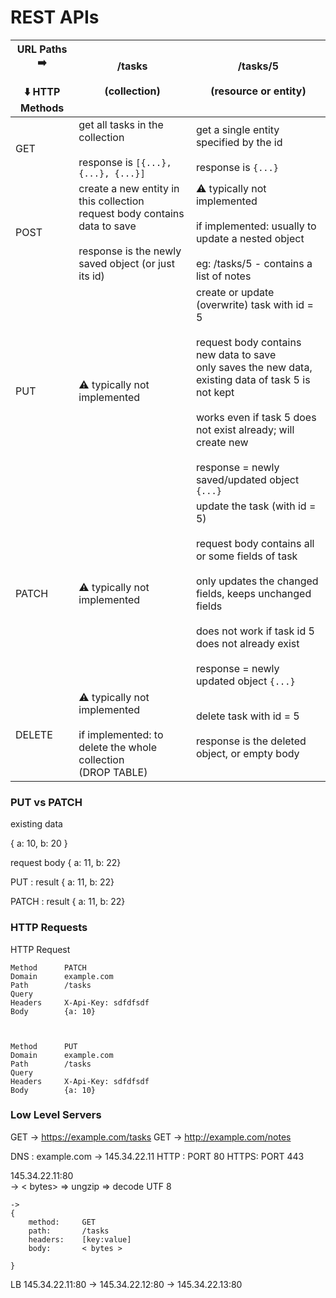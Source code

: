 # REST APIs 

| URL Paths ➡️<br><br>⬇️ HTTP Methods | /tasks<br><br>(collection)                                                                                                              | /tasks/5<br><br>(resource or entity)                                                                                                                                                                                                                                                  |
|-----------------------------------|-----------------------------------------------------------------------------------------------------------------------------------------|---------------------------------------------------------------------------------------------------------------------------------------------------------------------------------------------------------------------------------------------------------------------------------------|
| GET                               | get all tasks in the collection <br><br>response is `[{...}, {...}, {...}]`                                                             | get a single entity specified by the id<br><br>response is `{...}`                                                                                                                                                                                                                    |
| POST                              | create a new entity in this collection<br>request body contains data to save<br><br>response is the newly saved object (or just its id) | ⚠️ typically not implemented<br><br>if implemented: usually to update a nested object<br><br>eg: /tasks/5 - contains a list of notes                                                                                                                                                   |
| PUT                               | ⚠️ typically not implemented                                                                                                             | create or update (overwrite) task with id = 5<br><br>request body contains new data to save <br>only saves the new data, existing data of task 5 is not kept<br><br>works even if task 5 does not exist already; will create new<br><br>response = newly saved/updated object `{...}` |
| PATCH                             | ⚠️ typically not implemented                                                                                                             | update the task (with id = 5)<br><br>request body contains all or some fields of task <br><br>only updates the changed fields, keeps unchanged fields<br><br>does not work if task id 5 does not already exist<br><br>response = newly updated object `{...}`                         |
| DELETE                            | ⚠️ typically not implemented<br><br>if implemented: to delete the whole collection <br>(DROP TABLE)                                      | delete task with id = 5 <br><br>response is the deleted object, or empty body                                                                                                                                                                                                         |


### PUT vs PATCH

existing data

{ a: 10, b: 20 }


request body
{ a: 11, b: 22}



PUT : result
{ a: 11, b: 22}

PATCH : result
{ a: 11, b: 22}

### HTTP Requests

HTTP Request

	Method		PATCH		
	Domain		example.com
	Path		/tasks
	Query		
	Headers		X-Api-Key: sdfdfsdf
	Body		{a: 10}


	
	Method		PUT		
	Domain		example.com
	Path		/tasks
	Query		
	Headers		X-Api-Key: sdfdfsdf
	Body		{a: 10}


### Low Level Servers

GET -> 		https://example.com/tasks
GET ->		http://example.com/notes



DNS : example.com -> 145.34.22.11
HTTP : PORT 80
HTTPS: PORT 443



145.34.22.11:80  
-> 	< bytes> => ungzip => decode UTF 8
```
->	
{
    method: 	GET
    path: 		/tasks
    headers: 	[key:value]
    body: 		< bytes >

}
```

LB
145.34.22.11:80
-> 145.34.22.12:80
-> 145.34.22.13:80

